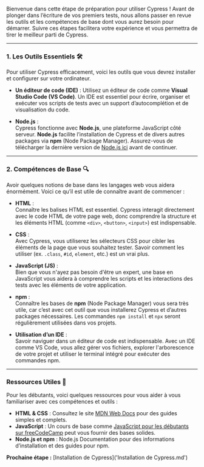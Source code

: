 Bienvenue dans cette étape de préparation pour utiliser Cypress ! Avant de plonger dans l’écriture de vos premiers tests, nous allons passer en revue les outils et les compétences de base dont vous aurez besoin pour démarrer. Suivre ces étapes facilitera votre expérience et vous permettra de tirer le meilleur parti de Cypress.

---
### 1. Les Outils Essentiels 🛠️

Pour utiliser Cypress efficacement, voici les outils que vous devrez installer et configurer sur votre ordinateur.

- **Un éditeur de code (IDE)** : Utilisez un éditeur de code comme **Visual Studio Code (VS Code)**. Un IDE est essentiel pour écrire, organiser et exécuter vos scripts de tests avec un support d’autocomplétion et de visualisation du code.
    
- **Node.js** :  
    Cypress fonctionne avec **Node.js**, une plateforme JavaScript côté serveur. **Node.js** facilite l’installation de Cypress et de divers autres packages via **npm** (Node Package Manager). Assurez-vous de télécharger la dernière version de [Node.js ici](https://nodejs.org/) avant de continuer.


---
### 2. Compétences de Base 🔍

Avoir quelques notions de base dans les langages web vous aidera énormément. Voici ce qu’il est utile de connaître avant de commencer :

- **HTML** :  
    Connaître les balises HTML est essentiel. Cypress interagit directement avec le code HTML de votre page web, donc comprendre la structure et les éléments HTML (comme `<div>`, `<button>`, `<input>`) est indispensable.
    
- **CSS** :  
    Avec Cypress, vous utiliserez les sélecteurs CSS pour cibler les éléments de la page que vous souhaitez tester. Savoir comment les utiliser (ex. `.class`, `#id`, `element`, etc.) est un vrai plus.
    
- **JavaScript (JS)** :  
    Bien que vous n'ayez pas besoin d'être un expert, une base en JavaScript vous aidera à comprendre les scripts et les interactions des tests avec les éléments de votre application.
    
- **npm** :  
    Connaître les bases de **npm** (Node Package Manager) vous sera très utile, car c’est avec cet outil que vous installerez Cypress et d’autres packages nécessaires. Les commandes `npm install` et `npx` seront régulièrement utilisées dans vos projets.
    
- **Utilisation d’un IDE** :  
    Savoir naviguer dans un éditeur de code est indispensable. Avec un IDE comme VS Code, vous allez gérer vos fichiers, explorer l'arborescence de votre projet et utiliser le terminal intégré pour exécuter des commandes npm.

---

### Ressources Utiles 📘

Pour les débutants, voici quelques ressources pour vous aider à vous familiariser avec ces compétences et outils :

- **HTML & CSS** : Consultez le site [MDN Web Docs](https://developer.mozilla.org/) pour des guides simples et complets.
- **JavaScript** : Un cours de base comme [JavaScript pour les débutants sur freeCodeCamp](https://www.freecodecamp.org/) peut vous fournir des bases solides.
- **Node.js et npm** : Node.js Documentation pour des informations d’installation et des guides pour npm.

**Prochaine étape :** [Installation de Cypress]('Installation de Cypress.md')
